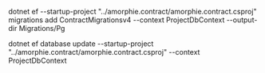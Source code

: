 

 dotnet ef --startup-project "../amorphie.contract/amorphie.contract.csproj" migrations add ContractMigrationsv4 --context ProjectDbContext --output-dir Migrations/Pg

 
dotnet ef database update --startup-project "../amorphie.contract/amorphie.contract.csproj"  --context ProjectDbContext

 